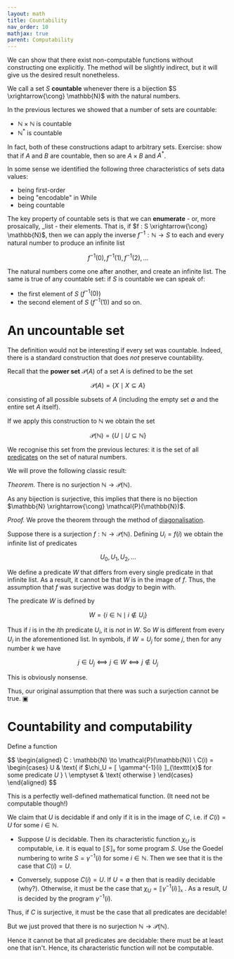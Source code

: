 ```yaml
---
layout: math
title: Countability
nav_order: 10
mathjax: true
parent: Computability
---
```


We can show that there exist non-computable functions without constructing
one explicitly. The method will be slightly indirect, but it will give us the
desired result nonetheless.

We call a set $S$ __countable__ whenever there is a bijection $S
\xrightarrow{\cong} \mathbb{N}$ with the natural numbers.

In the previous lectures we showed that a number of sets are countable:
- $\mathbb{N} \times \mathbb{N}$ is countable
- $\mathbb{N}^\ast$ is countable

In fact, both of these constructions adapt to arbitrary sets. Exercise: show
that if $A$ and $B$ are countable, then so are $A \times B$ and $A^\ast$.

In some sense we identified the following three characteristics of sets data
values:
- being first-order
- being "encodable" in While
- being countable

The key property of countable sets is that we can __enumerate__  - or, more
prosaically, _list - their elements. That is, if $f : S \xrightarrow{\cong}
\mathbb{N}$, then we can apply the inverse $f^{-1} : \mathbb{N} \to S$ to
each and every natural number to produce an infinite list

$$
  f^{-1}(0),
  f^{-1}(1),
  f^{-1}(2),
  \ldots
$$

The natural numbers come one after another, and create an infinite list. The same is true of any countable set: if $S$ is countable we can speak of:
- the first element of $S$ ($f^{-1}(0)$)
- the second element of $S$ ($f^{-1}(1)$)
and so on.

# An uncountable set

The definition would not be interesting if every set was countable. Indeed,
there is a standard construction that does _not_ preserve countability.

Recall that the __power set__ $\mathcal{P}(A)$ of a set $A$ is defined to be the set

$$
  \mathcal{P}(A) = \{ X \mid X \subseteq A \}
$$ 

consisting of all possible subsets of $A$ (including the empty set
$\emptyset$ and the entire set $A$ itself).

If we apply this construction to $\mathbb{N}$ we obtain the set

$$
  \mathcal{P}(\mathbb{N}) = \{ U \mid U \subseteq \mathbb{N} \}
$$

We recognise this set from the previous lectures: it is the set of all
[predicates](https://uob-coms20007.github.io/reference/prereqs/sets.html#predicate)
on the set of natural numbers.

We will prove the following classic result:

*Theorem.* There is no surjection $\mathbb{N} \to \mathcal{P}(\mathbb{N})$.

As any bijection is surjective, this implies that there is no bijection
$\mathbb{N} \xrightarrow{\cong} \mathcal{P}(\mathbb{N})$.

_Proof._ We prove the theorem through the method of
[diagonalisation](https://en.wikipedia.org/wiki/Cantor%27s_diagonal_argument).

Suppose there is a surjection $f : \mathbb{N} \to \mathcal{P}(\mathbb{N})$. 
Defining $U_i = f(i)$ we obtain the infinite list of predicates

$$
  U_0, U_1, U_2, \ldots
$$

We define a predicate $W$ that differs from every single predicate in that
infinite list. As a result, it cannot be that $W$ is in the image of $f$.
Thus, the assumption that $f$ was surjective was dodgy to begin with.

The predicate $W$ is defined by

$$
  W = \{ i \in \mathbb{N} \mid i \not\in U_i \}
$$

Thus if $i$ is in the $i$th predicate $U_i$, it is _not_ in $W$. So $W$ is
different from every $U_i$ in the aforementioned list. In symbols, if $W =
U_j$ for some $j$, then for any number $k$ we have

$$
  j \in U_j
  ⟺ j \in W 
  ⟺ j \not\in U_j
$$

This is obviously nonsense.

Thus, our original assumption that there was such a surjection cannot be true.  ▣


# Countability and computability

Define a function

$$
  \begin{aligned}
    C : \mathbb{N} \to \mathcal{P}(\mathbb{N}) \\
    C(i) = \begin{cases}
      U         & \text{ if $\chi_U = ⟦ \gamma^{-1}(i) ⟧_{\texttt{x}$ for some predicate $U$ } \\
      \emptyset & \text{ otherwise }
    \end{cases}
  \end{aligned}
$$

This is a perfectly well-defined mathematical function. (It need not be computable though!)

We claim that $U$ is decidable if and only if it is in the image of $C$, i.e.
if $C(i) = U$ for some $i \in \mathbb{N}$.

- Suppose $U$ is decidable. Then its characteristic function $\chi_U$ is
  computable, i.e. it is equal to $⟦ S ⟧_{\texttt{x}}$ for some program $S$.
  Use the Goedel numbering to write $S = \gamma^{-1}(i)$ for some $i \in
  \mathbb{N}$. Then we see that it is the case that $C(i) = U$.

- Conversely, suppose $C(i) = U$. If $U = \emptyset$ then that is readily
  decidable (why?). Otherwise,  it must be the case that 
  $\chi_U = ⟦ \gamma^{-1}(i) ⟧_{\texttt{x}}$ . As a result, $U$ is decided by the program $\gamma^{-1}(i)$.

Thus, if $C$ is surjective, it must be the case that all predicates are decidable!

But we just proved that there is no surjection $\mathbb{N} \to \mathcal{P}(\mathbb{N})$.

Hence it cannot be that all predicates are decidable: there must be at least
one that isn't. Hence, its characteristic function will not be computable.